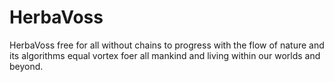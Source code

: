 # HerbaVoss
HerbaVoss free for all without chains to progress with the flow of nature and its algorithms equal vortex foer all mankind and living within our worlds and beyond.
